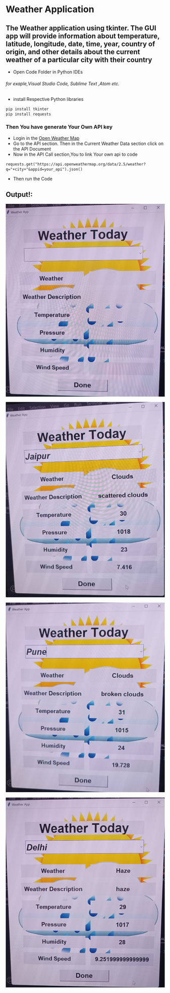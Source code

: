 
# Weather Application

## The Weather application using tkinter. The GUI app will provide information about temperature, latitude, longitude, date, time, year, country of origin, and other details about the current weather of a particular city with their country

* Open Code Folder in Python IDEs

###### for exaple,Visual Studio Code, Sublime Text ,Atom etc.
* install Respective Python libraries
```
pip install tkinter
pip install requests
```
### Then You have generate Your Own API key
* Login in the [Open Weather Map](https://openweathermap.org/)
* Go to the API section. Then in the Current Weather Data section click on the API Document
* Now in the API Call section,You to link Your own api to code
```
requests.get("https://api.openweathermap.org/data/2.5/weather?q="+city+"&appid=your_api").json()
```
* Then run the Code

## Output!:
![](img1.jpg)

![](img2.jpg)

![](img3.jpg)

![](img4.jpg)
